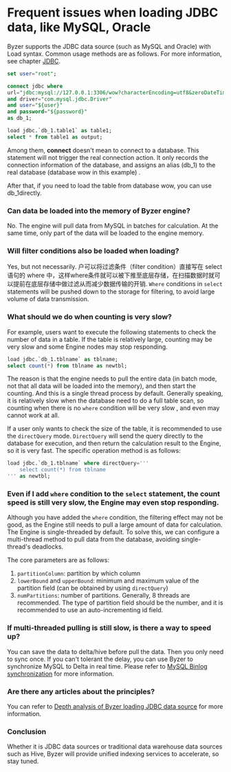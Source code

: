 # Frequent issues when loading JDBC data, like MySQL, Oracle
Byzer supports the JDBC data source (such as MySQL and Oracle) with Load syntax. Common usage methods are as follows. For more information, see chapter [JDBC](/byzer-lang/en-us/datasource/jdbc.md).

```sql
set user="root";

connect jdbc where
url="jdbc:mysql://127.0.0.1:3306/wow?characterEncoding=utf8&zeroDateTimeBehavior=convertToNull&tinyInt1isBit=false"
and driver="com.mysql.jdbc.Driver"
and user="${user}"
and password="${password}"
as db_1;

load jdbc.`db_1.table1` as table1;
select * from table1 as output;
```

Among them, **connect** doesn't mean to connect to a database. This statement will not trigger the real connection action. It only records the connection information of the database, and assigns an alias (db_1) to the real database (database wow in this example)  .

After that, if you need to load the table from database wow, you can use db_1directly.

### Can data be loaded into the memory of Byzer engine?
No. The engine will pull data from MySQL in batches for calculation. At the same time, only part of the data will be loaded to the engine memory.

### Will filter conditions also be loaded when loading?
Yes, but not necessarily. 户可以将过滤条件（filter condition）直接写在 select 语句的 where 中，这样where条件就可以被下推至底层存储，在扫描数据时就可以提前在底层存储中做过滤从而减少数据传输的开销.  `Where` conditions in `select` statements will be pushed down to the storage for filtering, to avoid large volume of data transmission.

### What should we do when counting is very slow?
For example, users want to execute the following statements to check the number of data in a table. If the table is relatively large, counting may be very slow and some Engine nodes may stop responding.

```sql
load jdbc.`db_1.tblname` as tblname;
select count(*) from tblname as newtbl;
```

The reason is that the engine needs to pull the entire data (in batch mode, not that all data will be loaded into the memory), and then start the counting.  And this is a single thread process by default. Generally speaking, it is relatively slow when the database need to do a full table scan, so counting when there is no `where` condition will be very slow , and even may cannot work at all.

If a user only wants to check the size of the table, it is recommended to use the `directQuery` mode. `DirectQuery` will send the query directly to the database for execution, and then return the calculation result to the Engine, so it is very fast. The specific operation method is as follows:

```sql
load jdbc.`db_1.tblname` where directQuery='''
    select count(*) from tblname
''' as newtbl;
```

### Even if I add `where` condition to the `select` statement, the count speed is still very slow, the Engine may even stop responding.
Although you have added the  `where` condition, the filtering effect may not be good, as the Engine still needs to pull a large amount of data for calculation. The Engine is single-threaded by default. To solve this, we can configure a multi-thread method to pull data from the database, avoiding single-thread's deadlocks.

The core parameters are as follows:

1. `partitionColumn`: partition by which column
2. `lowerBound` and `upperBound`: minimum and maximum value of the partition field (can be obtained by using `directQuery`)
3. `numPartitions`: number of partitions. Generally, 8 threads are recommended. The type of partition field should be the number, and it is recommended to use an auto-incrementing id field.

### If multi-threaded pulling is still slow, is there a way to speed up?
You can save the data to delta/hive before pull the data. Then you only need to  sync once. If you can't tolerant the delay, you can use Byzer to synchronize MySQL to Delta in real time. Please refer to [MySQL Binlog synchronization](/byzer-lang/zh-cn/datahouse/mysql_binlog.md) for more information.

### Are there any articles about the principles?
You can refer to [Depth analysis of Byzer loading JDBC data source](https://mp.weixin.qq.com/s/zaz8sRdIkQEUn65FPQfIQg) for more information.

### Conclusion
Whether it is JDBC data sources or traditional data warehouse data sources such as Hive, Byzer will provide unified indexing services to accelerate, so stay tuned.

